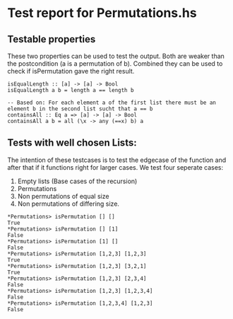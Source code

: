 
# Test report for Permutations.hs

## Testable properties
These two properties can be used to test the output.
Both are weaker than the postcondition (a is a permutation of b). Combined they can be used to check if isPermutation gave the right result.

```
isEqualLength :: [a] -> [a] -> Bool
isEqualLength a b = length a == length b

-- Based on: For each element a of the first list there must be an element b in the second list sucht that a == b
containsAll :: Eq a => [a] -> [a] -> Bool
containsAll a b = all (\x -> any (==x) b) a
```

## Tests with well chosen Lists:
The intention of these testcases is to test the edgecase of the function and after that if it functions right for larger cases.
We test four seperate cases:

1. Empty lists (Base cases of the recursion)
2. Permutations
3. Non permutations of equal size
4. Non permutations of differing size.

```
*Permutations> isPermutation [] []
True
*Permutations> isPermutation [] [1]
False
*Permutations> isPermutation [1] []
False
*Permutations> isPermutation [1,2,3] [1,2,3]
True
*Permutations> isPermutation [1,2,3] [3,2,1]
True
*Permutations> isPermutation [1,2,3] [2,3,4]
False
*Permutations> isPermutation [1,2,3] [1,2,3,4]
False
*Permutations> isPermutation [1,2,3,4] [1,2,3]
False
```
